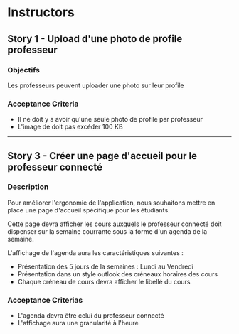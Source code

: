 Instructors
====

## Story 1 - Upload d'une photo de profile professeur
### Objectifs
Les professeurs peuvent uploader une photo sur leur profile

### Acceptance Criteria
* Il ne doit y a avoir qu'une seule photo de profile par professeur
* L'image de doit pas excéder 100 KB

---

## Story 3 - Créer une page d'accueil pour le professeur connecté
### Description
Pour améliorer l'ergonomie de l'application, nous souhaitons mettre en place une page d'accueil spécifique pour les étudiants.

Cette page devra afficher les cours auxquels le professeur connecté doit dispenser sur la semaine courrante sous la forme d'un agenda de la semaine.

L'affichage de l'agenda aura les caractéristiques suivantes :
* Présentation des 5 jours de la semaines : Lundi au Vendredi
* Présentation dans un style outlook des créneaux horaires des cours
* Chaque créneau de cours devra afficher le libellé du cours

### Acceptance Criterias
* L'agenda devra être celui du professeur connecté
* L'affichage aura une granularité à l'heure
